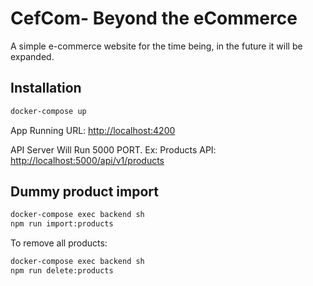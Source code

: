 # CefCom- Beyond the eCommerce

A simple e-commerce website for the time being, in the future it will be expanded.

## Installation

```bash
docker-compose up
```

App Running URL: [http://localhost:4200](http://localhost:4200)

API Server Will Run 5000 PORT.
Ex: Products API: [http://localhost:5000/api/v1/products](http://localhost:5000/api/v1/products)

## Dummy product import

```bash
docker-compose exec backend sh
npm run import:products
```

To remove all products:

```bash
docker-compose exec backend sh
npm run delete:products
```
